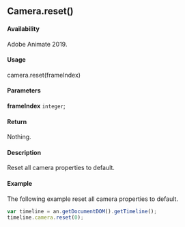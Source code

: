 ## Camera.reset()

#### Availability

Adobe Animate 2019.

#### Usage

camera.reset(frameIndex)

#### Parameters

**frameIndex** `integer`;

#### Return

Nothing.

#### Description

Reset all camera properties to default.

#### Example

The following example reset all camera properties to default.

```javascript
var timeline = an.getDocumentDOM().getTimeline();
timeline.camera.reset(0);
```
